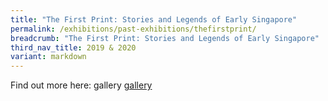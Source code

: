 ```yaml
---
title: "The First Print: Stories and Legends of Early Singapore"
permalink: /exhibitions/past-exhibitions/thefirstprint/
breadcrumb: "The First Print: Stories and Legends of Early Singapore"
third_nav_title: 2019 & 2020
variant: markdown
---
```

Find out more here: gallery [gallery](/exhibitions/past-exhibitions/thefirstprint/gallery/)